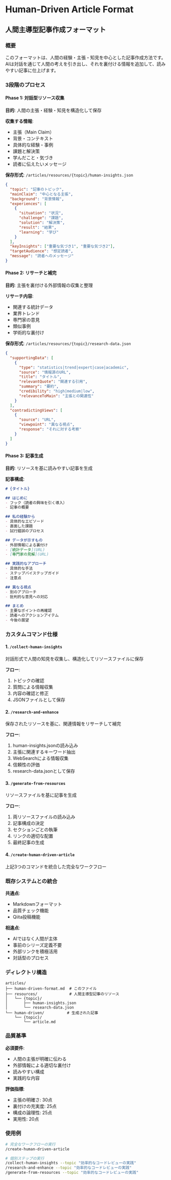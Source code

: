 # Human-Driven Article Format
## 人間主導型記事作成フォーマット

### 概要
このフォーマットは、人間の経験・主張・知見を中心とした記事作成方法です。
AIは対話を通じて人間の考えを引き出し、それを裏付ける情報を追加して、読みやすい記事に仕上げます。

### 3段階のプロセス

#### Phase 1: 対話型リソース収集
**目的**: 人間の主張・経験・知見を構造化して保存

**収集する情報**:
- 主張（Main Claim）
- 背景・コンテキスト
- 具体的な経験・事例
- 課題と解決策
- 学んだこと・気づき
- 読者に伝えたいメッセージ

**保存形式**: `/articles/resources/{topic}/human-insights.json`

```json
{
  "topic": "記事のトピック",
  "mainClaim": "中心となる主張",
  "background": "背景情報",
  "experiences": [
    {
      "situation": "状況",
      "challenge": "課題",
      "solution": "解決策",
      "result": "結果",
      "learning": "学び"
    }
  ],
  "keyInsights": ["重要な気づき1", "重要な気づき2"],
  "targetAudience": "想定読者",
  "message": "読者へのメッセージ"
}
```

#### Phase 2: リサーチと補完
**目的**: 主張を裏付ける外部情報の収集と整理

**リサーチ内容**:
- 関連する統計データ
- 業界トレンド
- 専門家の意見
- 類似事例
- 学術的な裏付け

**保存形式**: `/articles/resources/{topic}/research-data.json`

```json
{
  "supportingData": [
    {
      "type": "statistics|trend|expert|case|academic",
      "source": "情報源のURL",
      "title": "タイトル",
      "relevantQuote": "関連する引用",
      "summary": "要約",
      "credibility": "high|medium|low",
      "relevanceToMain": "主張との関連性"
    }
  ],
  "contradictingViews": [
    {
      "source": "URL",
      "viewpoint": "異なる視点",
      "response": "それに対する考察"
    }
  ]
}
```

#### Phase 3: 記事生成
**目的**: リソースを基に読みやすい記事を生成

**記事構成**:
```markdown
# {タイトル}

## はじめに
- フック（読者の興味を引く導入）
- 記事の概要

## 私の経験から
- 具体的なエピソード
- 直面した課題
- 試行錯誤のプロセス

## データが示すもの
- 外部情報による裏付け
- [統計データ](URL)
- [専門家の見解](URL)

## 実践的なアプローチ
- 具体的な手法
- ステップバイステップガイド
- 注意点

## 異なる視点
- 別のアプローチ
- 批判的な意見への対応

## まとめ
- 主要なポイントの再確認
- 読者へのアクションアイテム
- 今後の展望
```

### カスタムコマンド仕様

#### 1. `/collect-human-insights`
対話形式で人間の知見を収集し、構造化してリソースファイルに保存

**フロー**:
1. トピックの確認
2. 質問による情報収集
3. 内容の確認と修正
4. JSONファイルとして保存

#### 2. `/research-and-enhance`
保存されたリソースを基に、関連情報をリサーチして補完

**フロー**:
1. human-insights.jsonの読み込み
2. 主張に関連するキーワード抽出
3. WebSearchによる情報収集
4. 信頼性の評価
5. research-data.jsonとして保存

#### 3. `/generate-from-resources`
リソースファイルを基に記事を生成

**フロー**:
1. 両リソースファイルの読み込み
2. 記事構成の決定
3. セクションごとの執筆
4. リンクの適切な配置
5. 最終記事の生成

#### 4. `/create-human-driven-article`
上記3つのコマンドを統合した完全なワークフロー

### 既存システムとの統合

**共通点**:
- Markdownフォーマット
- 品質チェック機能
- Qiita投稿機能

**相違点**:
- AIではなく人間が主体
- 事前のシリーズ定義不要
- 外部リンクを積極活用
- 対話型のプロセス

### ディレクトリ構造
```
articles/
├── human-driven-format.md  # このファイル
├── resources/              # 人間主導型記事のリソース
│   └── {topic}/
│       ├── human-insights.json
│       └── research-data.json
└── human-driven/          # 生成された記事
    └── {topic}/
        └── article.md
```

### 品質基準

**必須要件**:
- 人間の主張が明確に伝わる
- 外部情報による適切な裏付け
- 読みやすい構成
- 実践的な内容

**評価指標**:
- 主張の明確さ: 30点
- 裏付けの充実度: 25点
- 構成の論理性: 25点
- 実用性: 20点

### 使用例

```bash
# 完全なワークフローの実行
/create-human-driven-article

# 個別ステップの実行
/collect-human-insights --topic "効率的なコードレビューの実践"
/research-and-enhance --topic "効率的なコードレビューの実践"
/generate-from-resources --topic "効率的なコードレビューの実践"
```